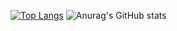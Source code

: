 

[![Top Langs](https://github-readme-stats.vercel.app/api/top-langs/?username=ahmadhidayat22&layout=compact&theme=tokyonight)](https://github.com/ahmadhidayat22)
![Anurag's GitHub stats](https://github-readme-stats.vercel.app/api?username=ahmadhidayat22&show_icons=true&theme=radical&rank_icon=github&include_all_commits=true)


